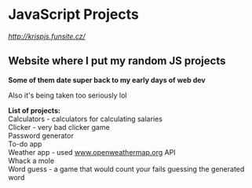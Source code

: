 # **JavaScript Projects**
_http://krispjs.funsite.cz/_

## Website where I put my random JS projects

**Some of them date super back to my early days of web dev**

Also it's being taken too seriously lol

**List of projects:** <br />
Calculators - calculators for calculating salaries <br />
Clicker - very bad clicker game <br />
Password generator <br />
To-do app <br />
Weather app - used www.openweathermap.org API <br />
Whack a mole <br />
Word guess - a game that would count your fails guessing the generated word <br />
